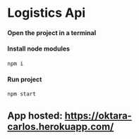 # Logistics Api
#### Open the project in a terminal
#### Install node modules
`npm i`
#### Run project
`npm start`

## App hosted: https://oktara-carlos.herokuapp.com/
